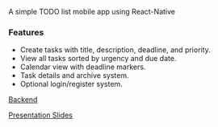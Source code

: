 A simple TODO list mobile app using React-Native
### Features
- Create tasks with title, description, deadline, and priority.
- View all tasks sorted by urgency and due date.
- Calendar view with deadline markers.
- Task details and archive system.
- Optional login/register system.

[Backend](https://github.com/TNHH0704/ScheduleApp-Backend)

[Presentation Slides](https://www.canva.com/design/DAGpvXk5GIM/0we3bGXn7UCtUAbLFKTHSA/edit?utm_content=DAGpvXk5GIM&utm_campaign=designshare&utm_medium=link2&utm_source=sharebutton)

